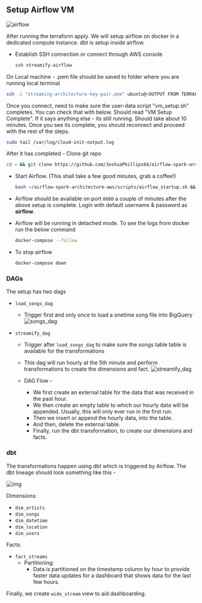 ## Setup Airflow VM

![airflow](../images/airflow.jpg)

After running the terraform apply. We will setup airflow on docker in a dedicated compute instance. dbt is setup inside airflow.

- Establish SSH connection or connect through AWS console 

  ```bash
  ssh streamify-airflow
  ```

On Local machine - .pem file should be saved to folder where you are running local terminal
  ```bash
  ssh -i "streaming-architecture-key-pair.pem" ubuntu@<OUTPUT FROM TERRAFORM>
  ```

Once you connect, need to make sure the user-data script "vm_setup.sh" completes. You can check that with below. 
Should read "VM Setup Complete". If it says anything else - its still running. Should take about 10 minutes.
Once you see its complete, you should reconnect and proceed with the rest of the steps.
    
  ```bash
  sudo tail /var/log/cloud-init-output.log
  ```

After it has completed - Clone git repo

  ```bash
  cd ~ && git clone https://github.com/JoshuaPhillips64/airflow-spark-architecture-aws.git
  ```

- Start Airflow. (This shall take a few good minutes, grab a coffee!)

  ```bash
  bash ~/airflow-spark-architecture-aws/scripts/airflow_startup.sh && cd ~/airflow-spark-architecture-aws/airflow
  ```

- Airflow should be available on port `8080` a couple of minutes after the above setup is complete. Login with default username & password as **airflow**.

- Airflow will be running in detached mode. To see the logs from docker run the below command

  ```bash
  docker-compose --follow
  ```

- To stop airflow

  ```bash
  docker-compose down
  ```

### DAGs

The setup has two dags
- `load_songs_dag`
  - Trigger first and only once to load a onetime song file into BigQuery
![songs_dag](../images/songs_dag.png)

- `streamify_dag`
  - Trigger after `load_songs_dag` to make sure the songs table table is available for the transformations
  - This dag will run hourly at the 5th minute and perform transformations to create the dimensions and fact.
![streamify_dag](../images/streamify_dag.png)

  - DAG Flow -
    - We first create an external table for the data that was received in the past hour.
    - We then create an empty table to which our hourly data will be appended. Usually, this will only ever run in the first run.
    - Then we insert or append the hourly data, into the table.
    - And then, delete the external table.
    - Finally, run the dbt transformation, to create our dimensions and facts.

### dbt

The transformations happen using dbt which is triggered by Airflow. The dbt lineage should look something like this -

![img](../images/dbt.png)

Dimensions:
- `dim_artists`
- `dim_songs`
- `dim_datetime`
- `dim_location`
- `dim_users`

Facts:
- `fact_streams`
  - Partitioning:
    - Data is partitioned on the timestamp column by hour to provide faster data updates for a dashboard that shows data for the last few hours.

Finally, we create `wide_stream` view to aid dashboarding.